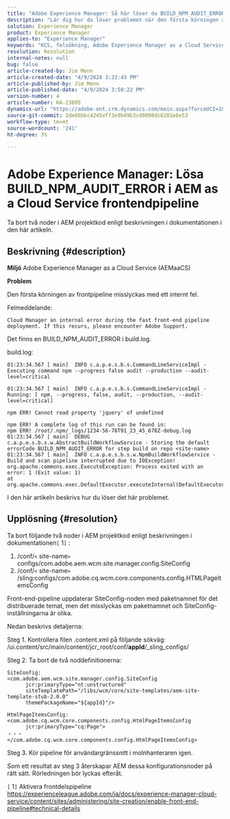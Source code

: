 ```yaml
---
title: "Adobe Experience Manager: Så här löser du BUILD_NPM_AUDIT_ERROR i AEM as a Cloud Service frontpipeline"
description: "Lär dig hur du löser problemet när den första körningen av frontend-pipeline misslyckas med ett internt fel."
solution: Experience Manager
product: Experience Manager
applies-to: "Experience Manager"
keywords: "KCS, felsökning, Adobe Experience Manager as a Cloud Service, AEM as a Cloud Service, BUILD_NPM_AUDIT_ERROR, AEMaaCS, front end pipeline"
resolution: Resolution
internal-notes: null
bug: false
article-created-by: Jim Menn
article-created-date: "4/9/2024 3:33:43 PM"
article-published-by: Jim Menn
article-published-date: "4/9/2024 3:50:22 PM"
version-number: 4
article-number: KA-23895
dynamics-url: "https://adobe-ent.crm.dynamics.com/main.aspx?forceUCI=1&pagetype=entityrecord&etn=knowledgearticle&id=ba736286-86f6-ee11-a1fe-6045bd006268"
source-git-commit: 2de66bbc4245eff3e9b49b3cd0098dc6201e8e53
workflow-type: tm+mt
source-wordcount: '241'
ht-degree: 3%

---
```


# Adobe Experience Manager: Lösa BUILD_NPM_AUDIT_ERROR i AEM as a Cloud Service frontendpipeline


Ta bort två noder i AEM projektkod enligt beskrivningen i dokumentationen i den här artikeln.

## Beskrivning {#description}


<b>Miljö</b>
Adobe Experience Manager as a Cloud Service (AEMaaCS)

<b>Problem</b>

Den första körningen av frontpipeline misslyckas med ett internt fel.

Felmeddelande:


```
Cloud Manager an internal error during the fast front-end pipeline deployment. If this recurs, please encounter Adobe Support.
```




Det finns en BUILD_NPM_AUDIT_ERROR i build.log.

build.log:


```
01:23:34.567 [ main]  INFO c.a.p.e.s.b.s.CommandLineServiceImpl - Executing command npm --progress false audit --production --audit-level=critical

01:23:34.567 [ main]  INFO c.a.p.e.s.b.s.CommandLineServiceImpl - Running: [ npm, --progress, false, audit, --production, --audit-level=critical] 

npm ERR! Cannot read property 'jquery' of undefined
```







```
npm ERR! A complete log of this run can be found in:
npm ERR! /root/.npm/_logs/1234-56-78T91_23_45_678Z-debug.log
01:23:34.567 [ main]  DEBUG c.a.p.e.s.b.s.w.AbstractBuildWorkflowService - Storing the default errorCode BUILD_NPM_AUDIT_ERROR for step build on repo <site-name>
01:23:34.567 [ main]  INFO c.a.p.e.s.b.s.w.NpmBuildWorkflowService - Build and scan pipeline interrupted due to IOException!
org.apache.commons.exec.ExecuteException: Process exited with an error: 1 (Exit value: 1)
at org.apache.commons.exec.DefaultExecutor.executeInternal(DefaultExecutor.java:404)
```


I den här artikeln beskrivs hur du löser det här problemet.




## Upplösning {#resolution}


Ta bort följande två noder i AEM projektkod enligt beskrivningen i dokumentationen`[` 1`]` :

1. /conf/`<` site-name`>` configs/com.adobe.aem.wcm.site.manager.config.SiteConfig
2. /conf/`<` site-name`>` /sling:configs/com.adobe.cq.wcm.core.components.config.HTMLPageItemsConfig

Front-end-pipeline uppdaterar SiteConfig-noden med paketnamnet för det distribuerade temat, men det misslyckas om paketnamnet och SiteConfig-inställningarna är olika.

Nedan beskrivs detaljerna:

Steg 1. Kontrollera filen .content.xml på följande sökväg: /ui.content/src/main/content/jcr_root/conf/__appId__/_sling_configs/

Steg 2. Ta bort de två noddefinitionerna:


```
SiteConfig:
<com.adobe.aem.wcm.site.manager.config.SiteConfig
      jcr:primaryType="nt:unstructured"
      siteTemplatePath="/libs/wcm/core/site-templates/aem-site-template-stub-2.0.0"
      themePackageName="${appId}"/>
```



```
HtmlPageItemsConfig:
<com.adobe.cq.wcm.core.components.config.HtmlPageItemsConfig
      jcr:primaryType="cq:Page">
・・・
</com.adobe.cq.wcm.core.components.config.HtmlPageItemsConfig>
```


Steg 3. Kör pipeline för användargränssnitt i molnhanteraren igen.

Som ett resultat av steg 3 återskapar AEM dessa konfigurationsnoder på rätt sätt. Rörledningen bör lyckas efteråt.

`[` 1`]`  Aktivera frontdelspipeline https://experienceleague.adobe.com/ja/docs/experience-manager-cloud-service/content/sites/administering/site-creation/enable-front-end-pipeline#technical-details
